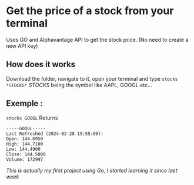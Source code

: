 # Get the price of a stock from your terminal

Uses GO and Alphavantage API to get the stock price. (No need to create a new API key)

## How does it works 

Download the folder, navigate to it, open your terminal and type
```stocks *STOCKS*```
*STOCKS* being the symbol like AAPL, GOOGL etc...

## Exemple : 

```stocks GOOGL```
Returns
```
-----GOOGL-----
Last Refreshed (2024-02-28 19:55:00):
Open: 144.6950
High: 144.7100
Low: 144.4900
Close: 144.5000
Volume: 172997
```



*This is actually my first project using Go, I started learning it since last week*
